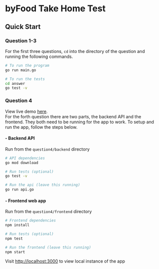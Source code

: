 # byFood Take Home Test

## Quick Start

### Question 1-3
For the first three questions, `cd` into the directory of the question and running the following commands.

```bash
# To run the program
go run main.go

# To run the tests
cd answer
go test -v

```

### Question 4
View live demo [here](http://165.227.154.215/).<br>
For the forth question there are two parts, the backend API and the frontend. They both need to be running for the app to work. To setup and run the app, follow the steps below.
#### - Backend API
Run from the `question4/backend` directory
```bash
# API dependencies
go mod download

# Run tests (optional) 
go test -v 

# Run the api (leave this running)
go run api.go 
```

#### - Frontend web app
Run from the `question4/frontend` directory
```bash
# Frontend dependencies
npm install

# Run tests (optional) 
npm test

# Run the frontend (leave this running)
npm start
```

Visit [http://localhost:3000](http://localhost:3000) to view local instance of the app
